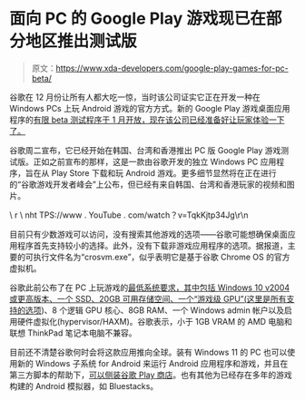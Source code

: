 # 面向 PC 的 Google Play 游戏现已在部分地区推出测试版

> 原文：<https://www.xda-developers.com/google-play-games-for-pc-beta/>

谷歌在 12 月份让所有人都大吃一惊，当时该公司证实它正在开发一种在 Windows PCs 上玩 Android 游戏的官方方式。新的 Google Play 游戏桌面应用程序的[有限 beta 测试程序于 1 月开放，现在该公司已经准备好让玩家体验一下了。](https://www.xda-developers.com/google-android-games-windows-limited-beta/)

谷歌周二宣布，它已经开始在韩国、台湾和香港推出 PC 版 Google Play 游戏测试版。正如之前宣布的那样，这是一款由谷歌开发的独立 Windows PC 应用程序，旨在从 Play Store 下载和玩 Android 游戏。更多细节显然将在正在进行的“谷歌游戏开发者峰会”上公布，但已经有来自韩国、台湾和香港玩家的视频和图片。

\ r \ nht TPS://www . YouTube . com/watch？v=TqkKjtp34Jg\r\n

目前只有少数游戏可以访问，没有搜索其他游戏的选项——谷歌可能想确保桌面应用程序首先支持较小的选择。此外，没有下载非游戏应用程序的选项。据报道，主要的可执行文件名为“crosvm.exe”，似乎表明它是基于谷歌 Chrome OS 的官方虚拟机。

谷歌此前公布了在 PC 上玩游戏的[最低系统要求，其中包括 Windows 10 v2004 或更高版本、一个 SSD、20GB 可用存储空间、一个“游戏级 GPU”(](https://support.google.com/googleplaygamesonpc/answer/11358071?p=eligibility_troubleshooting&visit_id=637782386067225606-1903297005&rd=1)[这里是所有支持的选项](https://support.google.com/googleplaygamesonpc/answer/11304427))、8 个逻辑 GPU 核心、8GB RAM、一个 Windows admin 帐户以及启用硬件虚拟化(hypervisor/HAXM)。谷歌表示，小于 1GB VRAM 的 AMD 电脑和联想 ThinkPad 笔记本电脑不兼容。

目前还不清楚谷歌何时会将这款应用推向全球。装有 Windows 11 的 PC 也可以使用新的 Windows 子系统 for Android 来运行 Android 应用程序和游戏，并且在第三方脚本的帮助下，[可以侧装谷歌 Play 商店](https://www.xda-developers.com/how-to-install-google-play-store-windows-subsystem-for-android/)。也有其他为已经存在多年的游戏构建的 Android 模拟器，如 Bluestacks。